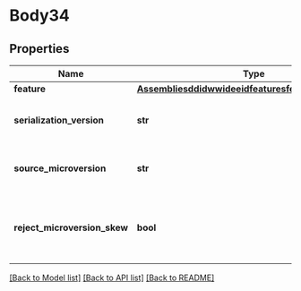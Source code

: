 # Body34

## Properties
Name | Type | Description | Notes
------------ | ------------- | ------------- | -------------
**feature** | [**AssembliesddidwwideeidfeaturesfeatureidfidFeature**](AssembliesddidwwideeidfeaturesfeatureidfidFeature.md) |  | [optional] 
**serialization_version** | **str** | The version of the serialization protocol for features | [optional] 
**source_microversion** | **str** | The document microversion from which the features were extracted | [optional] 
**reject_microversion_skew** | **bool** | If set to true and the element has changed since     sourceMicroversion, return an HTTP Conflict status. | [optional] 

[[Back to Model list]](../README.md#documentation-for-models) [[Back to API list]](../README.md#documentation-for-api-endpoints) [[Back to README]](../README.md)



